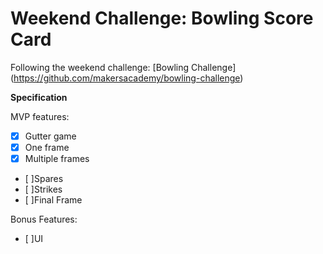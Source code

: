 # Weekend Challenge: Bowling Score Card
Following the weekend challenge: [Bowling Challenge] (https://github.com/makersacademy/bowling-challenge)

**Specification**

MVP features:
- [x] Gutter game
- [x] One frame
- [x] Multiple frames
- [ ]Spares
- [ ]Strikes
- [ ]Final Frame

Bonus Features:

- [ ]UI
